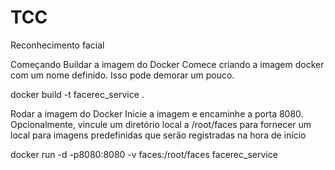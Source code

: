 # TCC



Reconhecimento facial

Começando
Buildar a imagem do Docker
Comece criando a imagem docker com um nome definido. Isso pode demorar um pouco.

docker build -t facerec_service .


Rodar a imagem do Docker
Inicie a imagem e encaminhe a porta 8080. Opcionalmente, vincule um diretório local a /root/faces para fornecer um local para imagens predefinidas que serão registradas na hora de início

docker run -d -p8080:8080 -v faces:/root/faces facerec_service
